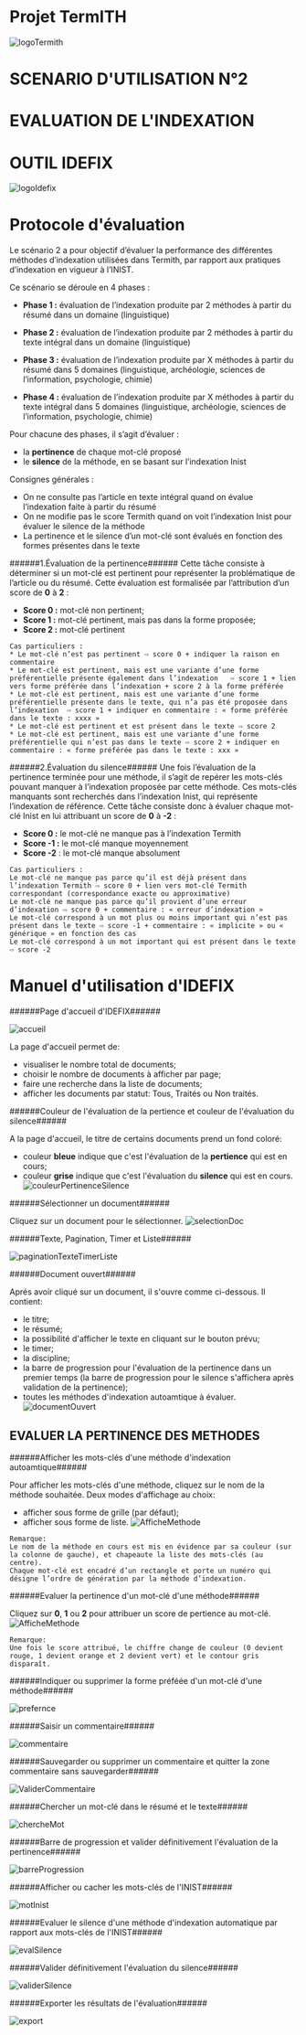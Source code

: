 Projet TermITH
==============
![logoTermith](https://github.com/termith-anr/scripts-formats/blob/master/Screens/jpeg/termihLogo.jpg)

SCENARIO D'UTILISATION N°2 
===========================
EVALUATION DE L'INDEXATION
===========================
OUTIL IDEFIX
============
![logoIdefix](https://cdn.rawgit.com/termith-anr/scripts-formats/master/Screens/svg/idefixLogo3.1.svg)



Protocole d'évaluation
==============================
Le scénario 2 a pour objectif d’évaluer la performance des différentes méthodes d’indexation utilisées dans Termith, par rapport aux pratiques d’indexation en vigueur à l’INIST.

Ce scénario se déroule en 4 phases :
* **Phase 1 :** évaluation de l’indexation produite par 2 méthodes à partir du résumé dans un domaine (linguistique)
* **Phase 2 :** évaluation de l’indexation produite par 2 méthodes à partir du texte intégral dans un domaine (linguistique)

* **Phase 3 :** évaluation de l’indexation produite par X méthodes à partir du résumé dans 5 domaines (linguistique, archéologie, sciences de l’information, psychologie, chimie)

* **Phase 4 :** évaluation de l’indexation produite par X méthodes à partir du texte intégral dans 5 domaines (linguistique, archéologie, sciences de l’information, psychologie, chimie)

Pour chacune des phases, il s’agit d’évaluer :
* la **pertinence** de chaque mot-clé proposé
* le **silence** de la méthode, en se basant sur l’indexation Inist

Consignes générales :
* On ne consulte pas l’article en texte intégral quand on évalue l’indexation faite à partir du résumé
* On ne modifie pas le score Termith quand on voit l’indexation Inist pour évaluer le silence de la méthode
* La pertinence et le silence d’un mot-clé sont évalués en fonction des formes présentes dans le texte

######1.Évaluation de la pertinence######
Cette tâche consiste à déterminer si un mot-clé est pertinent pour représenter la problématique de l’article ou du résumé.
Cette évaluation est formalisée par l’attribution d’un score de **0** à **2** :
* **Score 0 :** mot-clé non pertinent;
* **Score 1 :** mot-clé pertinent, mais pas dans la forme proposée;
* **Score 2 :** mot-clé pertinent

```
Cas particuliers :
* Le mot-clé n’est pas pertinent ⇨ score 0 + indiquer la raison en commentaire
* Le mot-clé est pertinent, mais est une variante d’une forme préférentielle présente également dans l’indexation   ⇨ score 1 + lien vers forme préférée dans l’indexation + score 2 à la forme préférée
* Le mot-clé est pertinent, mais est une variante d’une forme préférentielle présente dans le texte, qui n’a pas été proposée dans l’indexation  ⇨ score 1 + indiquer en commentaire : « forme préférée dans le texte : xxxx »
* Le mot-clé est pertinent et est présent dans le texte ⇨ score 2
* Le mot-clé est pertinent, mais est une variante d’une forme préférentielle qui n’est pas dans le texte ⇨ score 2 + indiquer en commentaire : « forme préférée pas dans le texte : xxx »

```

######2.Évaluation du silence######
Une fois l’évaluation de la pertinence terminée pour une méthode, il s’agit de repérer les mots-clés pouvant manquer à l’indexation proposée par cette méthode.
Ces mots-clés manquants sont recherchés dans l’indexation Inist, qui représente l’indexation de référence.
Cette tâche consiste donc à évaluer chaque mot-clé Inist en lui attribuant un score de **0** à **-2** :
* **Score 0 :** le mot-clé ne manque pas à l’indexation Termith
* **Score -1 :** le mot-clé manque moyennement
* **Score -2** : le mot-clé manque absolument
```
Cas particuliers :
Le mot-clé ne manque pas parce qu’il est déjà présent dans l’indexation Termith ⇨ score 0 + lien vers mot-clé Termith correspondant (correspondance exacte ou approximative)
Le mot-clé ne manque pas parce qu’il provient d’une erreur d’indexation ⇨ score 0 + commentaire : « erreur d’indexation »
Le mot-clé correspond à un mot plus ou moins important qui n’est pas présent dans le texte ⇨ score -1 + commentaire : « implicite » ou « générique » en fonction des cas
Le mot-clé correspond à un mot important qui est présent dans le texte ⇨ score -2

```


Manuel d'utilisation d'IDEFIX
==============================

######Page d'accueil d'IDEFIX######

![accueil](https://github.com/termith-anr/scripts-formats/blob/master/Screens/png/accueil.png)

La page d'accueil permet de:
* visualiser le nombre total de documents;
* choisir le nombre de documents à afficher par page;
* faire une recherche dans la liste de documents;   
* afficher les documents par statut: Tous, Traités ou Non traités.

######Couleur de l'évaluation de la pertience et couleur de l'évaluation du silence######

A la page d'accueil, le titre de certains documents prend un fond coloré:
* couleur **bleue** indique que c'est l'évaluation de la **pertience** qui est en cours;
* couleur **grise** indique que c'est l'évaluation du **silence** qui est en cours.
![couleurPertinenceSilence](https://github.com/termith-anr/scripts-formats/blob/master/Screens/png/couleurPertSilence.png)

######Sélectionner un document######

Cliquez sur un document pour le sélectionner.
![selectionDoc](https://github.com/termith-anr/scripts-formats/blob/master/Screens/png/selectionDoc.png)

######Texte, Pagination, Timer et Liste######

![paginationTexteTimerListe](https://github.com/termith-anr/scripts-formats/blob/master/Screens/png/pagination.png)

######Document ouvert######

Aprés avoir cliqué sur un document, il s'ouvre comme ci-dessous. Il contient:
* le titre;
* le résumé;
* la possibilité d'afficher le texte en cliquant sur le bouton prévu;
* le timer;
* la discipline;
* la barre de progression pour l'évaluation de la pertinence dans un premier temps (la barre de progression pour le silence s'affichera après validation de la pertinence);
* toutes les méthodes d'indexation autoamtique à évaluer.
![documentOuvert](https://github.com/termith-anr/scripts-formats/blob/master/Screens/png/ouvertureDoc.png)

EVALUER LA PERTINENCE DES METHODES
-----------
######Afficher les mots-clés d'une méthode d'indexation autoamtique######

Pour afficher les mots-clés d'une méthode, cliquez sur le nom de la méthode souhaitée.
Deux modes d'affichage au choix:
* afficher sous forme de grille (par défaut);
* afficher sous forme de liste.
![AfficheMethode](https://github.com/termith-anr/scripts-formats/blob/master/Screens/png/afficheMethode.png)
```
Remarque:
Le nom de la méthode en cours est mis en évidence par sa couleur (sur la colonne de gauche), et chapeaute la liste des mots-clés (au centre).
Chaque mot-clé est encadré d’un rectangle et porte un numéro qui désigne l’ordre de génération par la méthode d’indexation.
```
######Evaluer la pertinence d'un mot-clé d'une méthode######

Cliquez sur **0**, **1** ou **2** pour attribuer un score de pertience au mot-clé.
![AfficheMethode](https://github.com/termith-anr/scripts-formats/blob/master/Screens/png/notePertinence.png)

```
Remarque:
Une fois le score attribué, le chiffre change de couleur (0 devient rouge, 1 devient orange et 2 devient vert) et le contour gris disparaît.
```
######Indiquer ou supprimer la forme préféée d'un mot-clé d'une méthode######

![prefernce](https://github.com/termith-anr/scripts-formats/blob/master/Screens/png/preference.png)

######Saisir un commentaire######

![commentaire](https://github.com/termith-anr/scripts-formats/blob/master/Screens/png/commentaire.png)

######Sauvegarder ou supprimer un commentaire et quitter la zone commentaire sans sauvegarder######

![ValiderCommentaire](https://github.com/termith-anr/scripts-formats/blob/master/Screens/png/validerCommentaire.png)

######Chercher un mot-clé dans le résumé et le texte######

![chercheMot](https://github.com/termith-anr/scripts-formats/blob/master/Screens/png/rechercheMot.png)

######Barre de progression et valider définitivement l'évaluation de la pertinence######

![barreProgression](https://github.com/termith-anr/scripts-formats/blob/master/Screens/png/barreProgession.png)

######Afficher ou cacher les mots-clés de l'INIST######

![motInist](https://github.com/termith-anr/scripts-formats/blob/master/Screens/png/afficheMotInist.png)

######Evaluer le silence d'une méthode d'indexation automatique par rapport aux mots-clés de l'INIST######

![evalSilence](https://github.com/termith-anr/scripts-formats/blob/master/Screens/png/evalMotInist.png)

######Valider définitivement l'évaluation du silence######

![validerSilence](https://github.com/termith-anr/scripts-formats/blob/master/Screens/png/ValidationSilence.png)

######Exporter les résultats de l'évaluation######

![export](https://github.com/termith-anr/scripts-formats/blob/master/Screens/png/export.png)
